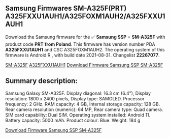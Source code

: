 <h2>Samsung Firmwares SM-A325F(PRT) A325FXXU1AUH1/A325FOXM1AUH2/A325FXXU1AUH1</h2>
Download the Samsung firmware for the ✅ <strong>Samsung SSP </strong> ⭐ <strong>SM-A325F</strong> with product code <strong>PRT</strong> <strong> from Poland</strong>. This firmware has version number PDA <strong>A325FXXU1AUH1</strong> and CSC A325FOXM1AUH2. The operating system of this firmware is Android R , with build date 2021-08-31. Changelist <strong>22267077</strong>.


[SM-A325F](https://samfirm.shop/samsung/model/SM-A325F)
[A325FXXU1AUH1](https://samfirm.shop/samsung/pda/A325FXXU1AUH1)
[Download Firmware Samsung SSP SM-A325F](https://samfirm.shop/samsung/firmware/451871)
<h2>Summary description:</h2>
<p>Samsung Galaxy SM-A325F. Display diagonal: 16.3 cm (6.4"), Display resolution: 1800 x 2400 pixels, Display type: SAMOLED. Processor frequency: 2 GHz. RAM capacity: 4 GB, Internal storage capacity: 128 GB. Rear camera resolution (numeric): 64 MP, Rear camera type: Quad camera. SIM card capability: Dual SIM. Operating system installed: Android 11. Battery capacity: 5000 mAh. Product colour: Blue. Weight: 184 g</p>


[Download Firmware Samsung SSP SM-A325F](https://samfirm.shop/samsung/firmware/451871)
